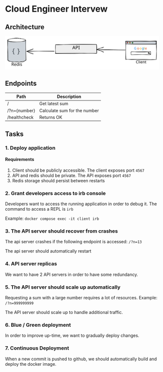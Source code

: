 # Cloud Engineer Intervew

## Architecture

![Architecture Diagram](/images/architecture.svg)

## Endpoints

| Path | Description |
| ---- | ----------- |
| /    | Get latest sum | 
| /?n={number} | Calculate sum for the number |
| /healthcheck | Returns OK |

## Tasks

### 1. Deploy application

#### Requirements

1. Client should be publicly accessible. The client exposes port `4567`
2. API and redis should be private. The API exposes port `4567`
3. Redis storage should persist between restarts

### 2. Grant developers access to irb console

Developers want to access the running application in order to debug it. 
The command to access a REPL is `irb`

Example: `docker compose exec -it client irb`

### 3. The API server should recover from crashes

The api server crashes if the following endpoint is accessed: `/?n=13`

The api server should automatically restart

### 4. API server replicas

We want to have 2 API servers in order to have some redundancy.

### 5. The API server should scale up automatically

Requesting a sum with a large number requires a lot of resources. 
Example: `/?n=999999999`

The API server should scale up to handle additional traffic.

### 6. Blue / Green deployment

In order to improve up-time, we want to gradually deploy changes.

### 7. Continuous Deployment

When a new commit is pushed to github, we should automatically build and deploy
the docker image.

